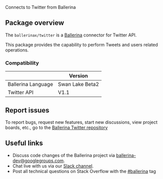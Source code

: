 Connects to Twitter from Ballerina

## Package overview
The `ballerinax/twitter` is a [Ballerina](https://ballerina.io/) connector for Twitter API.

This package provides the capability to perform Tweets and users related operations.

### Compatibility
|                     | Version         |
|---------------------|-----------------|
| Ballerina Language  | Swan Lake Beta2 |
| Twitter API         | V1.1            |

## Report issues

To report bugs, request new features, start new discussions, view project boards, etc., go to the [Ballerina Twitter repository](https://github.com/ballerina-platform/module-ballerinax-twitter)

## Useful links
- Discuss code changes of the Ballerina project via [ballerina-dev@googlegroups.com](mailto:ballerina-dev@googlegroups.com).
- Chat live with us via our [Slack channel](https://ballerina.io/community/slack/).
- Post all technical questions on Stack Overflow with the [#ballerina](https://stackoverflow.com/questions/tagged/ballerina) tag
